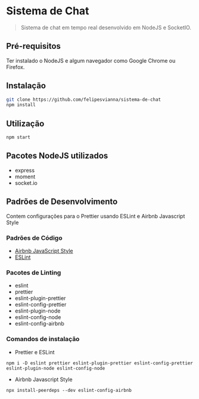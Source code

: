 # Sistema de Chat

> Sistema de chat em tempo real desenvolvido em NodeJS e SocketIO.

## Pré-requisitos

Ter instalado o NodeJS e algum navegador como Google Chrome ou Firefox.

## Instalação

```bash
git clone https://github.com/felipesvianna/sistema-de-chat
npm install
```

## Utilização

```bash
npm start
```

## Pacotes NodeJS utilizados

- express
- moment
- socket.io

## Padrões de Desenvolvimento

Contem configurações para o Prettier usando ESLint e Airbnb Javascript Style

### Padrões de Código

- [Airbnb JavaScript Style](https://github.com/airbnb/javascript)
- [ESLint](https://eslint.org/docs/rules/)

### Pacotes de Linting

- eslint
- prettier
- eslint-plugin-prettier
- eslint-config-prettier
- eslint-plugin-node
- eslint-config-node
- eslint-config-airbnb

### Comandos de instalação

- Prettier e ESLint

```
npm i -D eslint prettier eslint-plugin-prettier eslint-config-prettier eslint-plugin-node eslint-config-node
```

- Airbnb Javascript Style

```
npx install-peerdeps --dev eslint-config-airbnb

```
